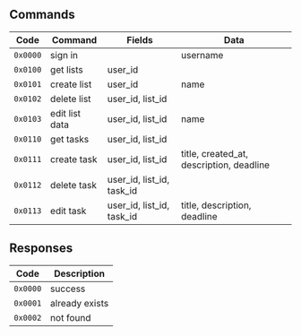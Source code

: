 ## Commands

|   Code   | Command        | Fields                    | Data                                     |
| :------: | -------------- | ------------------------- | ---------------------------------------- |
| `0x0000` | sign in        |                           | username                                 |
| `0x0100` | get lists      | user_id                   |                                          |
| `0x0101` | create list    | user_id                   | name                                     |
| `0x0102` | delete list    | user_id, list_id          |
| `0x0103` | edit list data | user_id, list_id          | name                                     |
| `0x0110` | get tasks      | user_id, list_id          |
| `0x0111` | create task    | user_id, list_id          | title, created_at, description, deadline |
| `0x0112` | delete task    | user_id, list_id, task_id |
| `0x0113` | edit task      | user_id, list_id, task_id | title, description, deadline             |

## Responses

|   Code   | Description    |
| :------: | -------------- |
| `0x0000` | success        |
| `0x0001` | already exists |
| `0x0002` | not found      |

